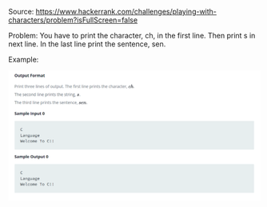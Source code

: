 Source: https://www.hackerrank.com/challenges/playing-with-characters/problem?isFullScreen=false

Problem: You have to print the character, ch, in the first line. Then print s in next line. In the last line print the sentence, sen.

Example: 

![](2022-07-29-13-38-35.png)
